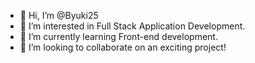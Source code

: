 - 👋 Hi, I’m @Byuki25
- 👀 I’m interested in Full Stack Application Development.
- 🌱 I’m currently learning Front-end development.
- 💞️ I’m looking to collaborate on an exciting project!


<!---
Byuki25/Byuki25 is a ✨ special ✨ repository because its `README.md` (this file) appears on your GitHub profile.
You can click the Preview link to take a look at your changes.
--->
